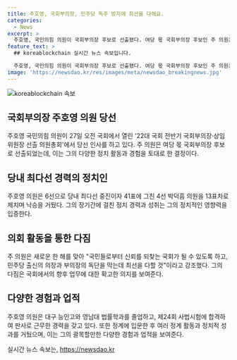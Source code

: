 ```yaml
---
title: 주호영, 국회부의장, 민주당 독주 방지에 최선을 다해요.
categories:
  - News
excerpt: >
  주호영, 국민의힘 의원이 국회부의장 후보로 선출됐다. 여당 몫 국회부의장 후보인 주 의원은 95표 중 54표로 선출됐고 6선으로 당내 최다선인 주 의원은 13표차로 낙승했다. 주 의원은 경험 많은 정치인으로 국민의힘의 집권을 위해 노력하고, 민주당을 견제하겠다고 다짐했다. 주 의원은 대구에서 6선을 하며 다양한 정치 활동을 펼쳐왔으며, 여러 당에서 요직을 맡은 바 있다.
feature_text: >
  ## koreablockchain 실시간 뉴스 속보입니다.

  주호영, 국민의힘 의원이 국회부의장 후보로 선출됐다. 여당 몫 국회부의장 후보인 주 의원은 95표 중 54표로 선출됐고 6선으로 당내 최다선인 주 의원은 13표차로 낙승했다. 주 의원은 경험 많은 정치인으로 국민의힘의 집권을 위해 노력하고, 민주당을 견제하겠다고 다짐했다. 주 의원은 대구에서 6선을 하며 다양한 정치 활동을 펼쳐왔으며, 여러 당에서 요직을 맡은 바 있다.
image: 'https://newsdao.kr/res/images/meta/newsdao_breakingnews.jpg'
---
```


<p><img src="https://newsdao.kr/res/images/meta/newsdao_breakingnews.jpg" alt="koreablockchain 속보" /></p>

<h2 data-ke-size="size26">국회부의장 주호영 의원 당선</h2>

<p data-ke-size="size16">주호영 국민의힘 의원이 27일 오전 국회에서 열린 '22대 국회 전반기 국회부의장·상임위원장 선출 의원총회'에서 당선 인사를 하고 있다. 주 의원은 여당 몫 국회부의장 후보로 선출되었는데, 이는 그의 다양한 정치 활동과 경험을 토대로 한 결정이다.</p>

<h2 data-ke-size="size26">당내 최다선 경력의 정치인</h2>

<p data-ke-size="size16">주호영 의원은 6선으로 당내 최다선 중진이자 41표에 그친 4선 박덕흠 의원을 13표차로 제치며 낙승을 거뒀다. 그의 장기간에 걸친 정치 경력과 성취는 그의 정치적인 영향력을 입증한다.</p>

<h2 data-ke-size="size26">의회 활동을 통한 다짐</h2>

<p data-ke-size="size16">주 의원은 새로운 한 해를 맞아 "국민들로부터 신뢰를 되찾는 국회가 될 수 있도록 하고, 민주당 출신의 의장과 부의장의 독단을 막는데 최선을 다할 것"이라고 강조했다. 그의 다짐은 국회에서의 향후 업무에 대한 확고한 의지를 보여준다.</p>

<h2 data-ke-size="size26">다양한 경험과 업적</h2>

<p data-ke-size="size16">주호영 의원은 대구 능인고와 영남대 법률학과를 졸업하고, 제24회 사법시험에 합격하여 판사로 근무한 경력을 갖고 있다. 또한 정계에 입문한 후 여러 정계 활동과 정치적 성과를 거뒀으며, 이는 그의 괄목할만한 다양한 경험과 업적을 보여준다.</p>
실시간 뉴스 속보는, <a href="https://newsdao.kr" rel="dofollow">https://newsdao.kr</a>


